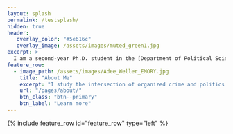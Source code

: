 ```yaml
---
layout: splash
permalink: /testsplash/
hidden: true
header:
   overlay_color: "#5e616c"
   overlay_image: /assets/images/muted_green1.jpg
excerpt: >
  I am a second-year Ph.D. student in the [Department of Political Science](http://polisci.emory.edu/home/index.html) at [Emory University](https://www.emory.edu/home/index.html).
feature_row:
  - image_path: /assets/images/Adee_Weller_EMORY.jpg
    title: "About Me"
    excerpt: "I study the intersection of organized crime and politics. My research interests include the interactions between criminal actors, criminal governance, and the impacts of crime on local politics. In my research, I combine causal inference and formal modeling with qualitative and quantitative methods."
    url: "/pages/about/"
    btn_class: "btn--primary"
    btn_label: "Learn more"     
---
```


{% include feature_row id="feature_row" type="left" %}